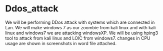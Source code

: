 # Ddos_attack
We will be performing DDos attack with systems which are connected in Lan.
We will make windows 7 as our zoombie from kali linux and with kali linux and windows7 we are attacking windowsXP. 
We will be using hping3 tool to attack from kali linux and LOIC from windows7. 
changes in CPU usage are shown in screenshots in word file attached.
